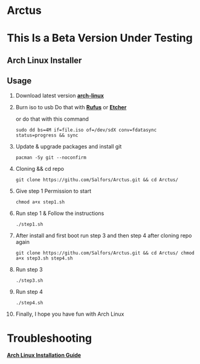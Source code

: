 # Arctus

# This Is a Beta Version Under Testing 

## Arch Linux Installer

## Usage

1. Download latest version __[arch-linux](https://archlinux.org/download/ )__


2. Burn iso to usb
   Do that with  __[Rufus](https://rufus.ie/en/ )__ or __[Etcher](https://www.balena.io/etcher/ )__
   
   or do that with this command
   ```
   sudo dd bs=4M if=file.iso of=/dev/sdX conv=fdatasync status=progress && sync
   ```

3. Update & upgrade packages and install git

    ```
    pacman -Sy git --noconfirm 
    ```
4. Cloning && cd repo 

    ```
    git clone https://githu.com/Salfors/Arctus.git && cd Arctus/
    ```
5. Give step 1 Permission to start

    ```
    chmod a+x step1.sh
    ```
6. Run step 1 & Follow the instructions

    ```
    ./step1.sh
    ```
    
7. After install and first boot run step 3 and then step 4 after cloning repo again

    ```
    git clone https://githu.com/Salfors/Arctus.git && cd Arctus/ chmod a+x step3.sh step4.sh 
    ```
8. Run step 3 

    ```
    ./step3.sh
    ```
 9. Run step 4

    ```
    ./step4.sh 
    ```
 10. Finally, I hope you have fun with Arch Linux

# Troubleshooting

__[Arch Linux Installation Guide](https://github.com/rickellis/Arch-Linux-Install-Guide)__





    
